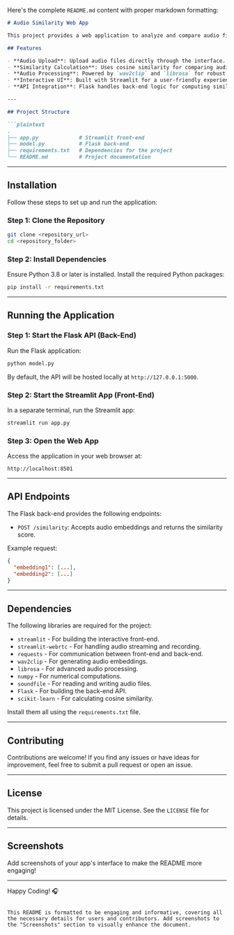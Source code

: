 Here's the complete `README.md` content with proper markdown formatting:

```markdown
# Audio Similarity Web App

This project provides a web application to analyze and compare audio files based on their similarity. It combines a Streamlit-based front-end (`app.py`) with a Flask-powered back-end (`model.py`).

## Features

- **Audio Upload**: Upload audio files directly through the interface.
- **Similarity Calculation**: Uses cosine similarity for comparing audio features.
- **Audio Processing**: Powered by `wav2clip` and `librosa` for robust feature extraction.
- **Interactive UI**: Built with Streamlit for a user-friendly experience.
- **API Integration**: Flask handles back-end logic for computing similarity.

---

## Project Structure

```plaintext
.
├── app.py             # Streamlit front-end
├── model.py           # Flask back-end
├── requirements.txt   # Dependencies for the project
└── README.md          # Project documentation
```

---

## Installation

Follow these steps to set up and run the application:

### Step 1: Clone the Repository

```bash
git clone <repository_url>
cd <repository_folder>
```

### Step 2: Install Dependencies

Ensure Python 3.8 or later is installed. Install the required Python packages:

```bash
pip install -r requirements.txt
```

---

## Running the Application

### Step 1: Start the Flask API (Back-End)

Run the Flask application:

```bash
python model.py
```

By default, the API will be hosted locally at `http://127.0.0.1:5000`.

### Step 2: Start the Streamlit App (Front-End)

In a separate terminal, run the Streamlit app:

```bash
streamlit run app.py
```

### Step 3: Open the Web App

Access the application in your web browser at:

```
http://localhost:8501
```

---

## API Endpoints

The Flask back-end provides the following endpoints:

- `POST /similarity`: Accepts audio embeddings and returns the similarity score.

Example request:

```json
{
  "embedding1": [...],
  "embedding2": [...]
}
```

---

## Dependencies

The following libraries are required for the project:

- `streamlit` - For building the interactive front-end.
- `streamlit-webrtc` - For handling audio streaming and recording.
- `requests` - For communication between front-end and back-end.
- `wav2clip` - For generating audio embeddings.
- `librosa` - For advanced audio processing.
- `numpy` - For numerical computations.
- `soundfile` - For reading and writing audio files.
- `Flask` - For building the back-end API.
- `scikit-learn` - For calculating cosine similarity.

Install them all using the `requirements.txt` file.

---

## Contributing

Contributions are welcome! If you find any issues or have ideas for improvement, feel free to submit a pull request or open an issue.

---

## License

This project is licensed under the MIT License. See the `LICENSE` file for details.

---

## Screenshots

Add screenshots of your app's interface to make the README more engaging!

---

Happy Coding! 🎧
```

This README is formatted to be engaging and informative, covering all the necessary details for users and contributors. Add screenshots to the "Screenshots" section to visually enhance the document.